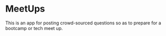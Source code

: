 # MeetUps
This is an app for posting crowd-sourced questions so as to prepare for a 
bootcamp or tech meet up.
